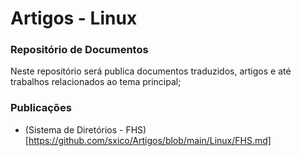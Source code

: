 # Artigos - Linux

### Repositório de Documentos


Neste repositório será publica documentos traduzidos, artigos e até trabalhos relacionados ao tema principal;


### Publicações

* (Sistema de Diretórios - FHS)[https://github.com/sxico/Artigos/blob/main/Linux/FHS.md]
